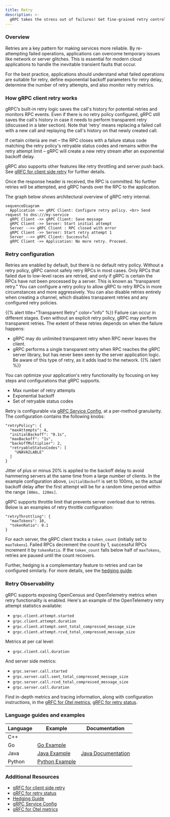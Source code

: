 ```yaml
---
title: Retry 
description: >-
  gRPC takes the stress out of failures! Get fine-grained retry control and detailed insights with OpenCensus and OpenTelemetry support.
---
```


### Overview

Retries are a key pattern for making services more reliable. By re-attempting failed operations, applications can overcome temporary issues like network or server glitches. This is essential for modern cloud applications to handle the inevitable transient faults that occur.

For the best practice, applications should understand what failed operations are suitable for retry, define exponential backoff parameters for retry delay, determine the number of retry attempts, and also monitor retry metrics.


### How gRPC client retry works

gRPC’s built-in retry logic saves the call's history for potential retries and monitors RPC events. Even if there is no retry policy configured, gRPC still saves the call's history in case it needs to perform transparent retry (discussed in a later section). Note that ‘retry’ means replacing a failed call with a new call and replaying the call's history on that newly created call.

If certain criteria are met – the RPC closes with a failure status code matching the retry policy's retryable status codes and remains within the retry attempt limit – gRPC will create a new retry stream after an exponential backoff delay.

gRPC also supports other features like retry throttling and server push back. See [gRFC for client side retry] for further details.

Once the response header is received, the RPC is committed. No further retries will be attempted, and gRPC hands over the RPC to the application.

The graph below shows architectural overview of gRPC retry internal.


```mermaid
sequenceDiagram
  Application ->> gRPC Client: Configure retry policy. <br> Send request to dns:///my-service
  gRPC Client ->> gRPC Client: Save message
  gRPC Client ->> Server: Start initial attempt
  Server -->> gRPC Client : RPC closed with error 
  gRPC Client ->> Server: Start retry attempt 1 
  Server -->> gRPC Client: Successful 
  gRPC Client ->> Application: No more retry. Proceed.
```

### Retry configuration
Retries are enabled by default, but there is no default retry policy. Without a retry policy, gRPC cannot safely retry RPCs in most cases. Only RPCs that failed due to low-level races are retried, and only if gRPC is certain the RPCs have not been processed by a server. This is known as "transparent retry." You can configure a retry policy to allow gRPC to retry RPCs in more circumstances and more aggressively. You can also disable retries entirely when creating a channel, which disables transparent retries and any configured retry policies.

{{% alert title="Transparent Retry" color="info" %}}
Failure can occur in different stages. Even without an explicit retry policy, gRPC may perform transparent retries. The extent of these retries depends on when the failure happens:
* gRPC may do unlimited transparent retry when RPC never leaves the client.
* gRPC performs a single transparent retry when RPC reaches the gRPC server library, but has never been seen by the server application logic. Be aware of this type of retry, as it adds load to the network.
  {{% /alert %}}

You can optimize your application's retry functionality by focusing on key steps and configurations that gRPC supports.
* Max number of retry attempts
* Exponential backoff 
* Set of retryable status codes

Retry is configurable via [gRPC Service Config], at a per-method granularity.
  The configuration contains the following knobs:

```
"retryPolicy": {
  "maxAttempts": 4,
  "initialBackoff": "0.1s",
  "maxBackoff": "1s",
  "backoffMultiplier": 2,
  "retryableStatusCodes": [
    "UNAVAILABLE"
  ]
}
```

Jitter of plus or minus 20% is applied to the backoff delay to avoid hammering servers at the same time from a large number of clients.  In the example configuration above, `initialBackoff` is set to 100ms, so the actual backoff delay after the first attempt will be for a random time period within the range `[80ms, 120ms]`.

gRPC supports throttle limit that prevents server overload due to retries. Below is an examples of retry throttle configuration:

```
"retryThrottling": {
  "maxTokens": 10,
  "tokenRatio": 0.1
}
```

For each server, the gRPC client tracks a `token_count` (initially set to `maxTokens`). Failed RPCs decrement the count by 1, successful RPCs increment it by  `tokenRatio`.  If the `token_count` falls below half of `maxTokens`, retries are paused until the count recovers.

Further, hedging is a complementary feature to retries and can be configured similarly. For more details, see the [hedging guide].

### Retry Observability

gRPC supports exposing OpenCensus and OpenTelemetry metrics when retry functionality is enabled. Here's an example of the OpenTelemetry retry attempt statistics available:
* `grpc.client.attempt.started`
* `grpc.client.attempt.duration`
* `grpc.client.attempt.sent_total_compressed_message_size`
* `grpc.client.attempt.rcvd_total_compressed_message_size`

Metrics at per cal level:
* `grpc.client.call.duration`

And server side metrics:
* `grpc.server.call.started`
* `grpc.server.call.sent_total_compressed_message_size`
* `grpc.server.call.rcvd_total_compressed_message_size`
* `grpc.server.call.duration`

Find in-depth metrics and tracing information, along with configuration instructions, in the [gRFC for Otel metrics], [gRFC for retry status].




### Language guides and examples

| Language | Example          | Documentation        |
|----------|------------------|----------------------|
| C++      |                  |                      |
| Go       | [Go Example]     | 		                   |
| Java     | [Java Example]   | [Java Documentation] |
| Python   | [Python Example] |                      | 


### Additional Resources

* [gRFC for client side retry]
* [gRFC for retry status]
* [Hedging Guide]
* [gRPC Service Config]
* [gRFC for Otel metrics]

[gRFC for client side retry]: https://github.com/grpc/proposal/blob/master/A6-client-retries.md  
[gRFC for retry status]:https://github.com/grpc/proposal/blob/master/A45-retry-stats.md
[Go Example]: https://github.com/grpc/grpc-go/tree/master/examples/features/retry
[Java Example]: https://github.com/grpc/grpc-java/tree/master/examples/src/main/java/io/grpc/examples/retrying
[Python Example]: https://github.com/grpc/grpc/tree/master/examples/python/retry
[Java Documentation]: https://grpc.github.io/grpc-java/javadoc/io/grpc/ManagedChannelBuilder.html#enableRetry()
[Hedging Guide]: /docs/guides/request-hedging/
[gRPC Service Config]: /docs/guides/service-config
[gRFC for Otel metrics]:https://github.com/grpc/proposal/blob/master/A66-otel-stats.md


